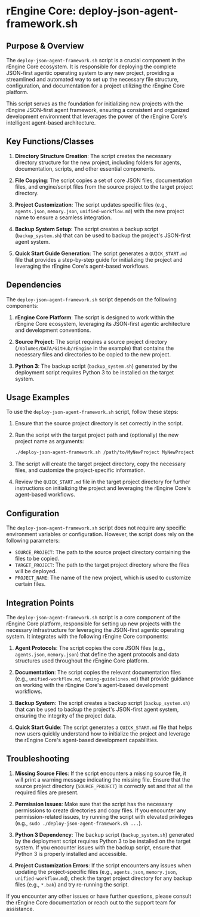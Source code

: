 # rEngine Core: deploy-json-agent-framework.sh

## Purpose & Overview

The `deploy-json-agent-framework.sh` script is a crucial component in the rEngine Core ecosystem. It is responsible for deploying the complete JSON-first agentic operating system to any new project, providing a streamlined and automated way to set up the necessary file structure, configuration, and documentation for a project utilizing the rEngine Core platform.

This script serves as the foundation for initializing new projects with the rEngine JSON-first agent framework, ensuring a consistent and organized development environment that leverages the power of the rEngine Core's intelligent agent-based architecture.

## Key Functions/Classes

1. **Directory Structure Creation**: The script creates the necessary directory structure for the new project, including folders for agents, documentation, scripts, and other essential components.

1. **File Copying**: The script copies a set of core JSON files, documentation files, and engine/script files from the source project to the target project directory.

1. **Project Customization**: The script updates specific files (e.g., `agents.json`, `memory.json`, `unified-workflow.md`) with the new project name to ensure a seamless integration.

1. **Backup System Setup**: The script creates a backup script (`backup_system.sh`) that can be used to backup the project's JSON-first agent system.

1. **Quick Start Guide Generation**: The script generates a `QUICK_START.md` file that provides a step-by-step guide for initializing the project and leveraging the rEngine Core's agent-based workflows.

## Dependencies

The `deploy-json-agent-framework.sh` script depends on the following components:

1. **rEngine Core Platform**: The script is designed to work within the rEngine Core ecosystem, leveraging its JSON-first agentic architecture and development conventions.

1. **Source Project**: The script requires a source project directory (`/Volumes/DATA/GitHub/rEngine` in the example) that contains the necessary files and directories to be copied to the new project.

1. **Python 3**: The backup script (`backup_system.sh`) generated by the deployment script requires Python 3 to be installed on the target system.

## Usage Examples

To use the `deploy-json-agent-framework.sh` script, follow these steps:

1. Ensure that the source project directory is set correctly in the script.
2. Run the script with the target project path and (optionally) the new project name as arguments:

   ```bash
   ./deploy-json-agent-framework.sh /path/to/MyNewProject MyNewProject
   ```

1. The script will create the target project directory, copy the necessary files, and customize the project-specific information.
2. Review the `QUICK_START.md` file in the target project directory for further instructions on initializing the project and leveraging the rEngine Core's agent-based workflows.

## Configuration

The `deploy-json-agent-framework.sh` script does not require any specific environment variables or configuration. However, the script does rely on the following parameters:

- `SOURCE_PROJECT`: The path to the source project directory containing the files to be copied.
- `TARGET_PROJECT`: The path to the target project directory where the files will be deployed.
- `PROJECT_NAME`: The name of the new project, which is used to customize certain files.

## Integration Points

The `deploy-json-agent-framework.sh` script is a core component of the rEngine Core platform, responsible for setting up new projects with the necessary infrastructure for leveraging the JSON-first agentic operating system. It integrates with the following rEngine Core components:

1. **Agent Protocols**: The script copies the core JSON files (e.g., `agents.json`, `memory.json`) that define the agent protocols and data structures used throughout the rEngine Core platform.

1. **Documentation**: The script copies the relevant documentation files (e.g., `unified-workflow.md`, `naming-guidelines.md`) that provide guidance on working with the rEngine Core's agent-based development workflows.

1. **Backup System**: The script creates a backup script (`backup_system.sh`) that can be used to backup the project's JSON-first agent system, ensuring the integrity of the project data.

1. **Quick Start Guide**: The script generates a `QUICK_START.md` file that helps new users quickly understand how to initialize the project and leverage the rEngine Core's agent-based development capabilities.

## Troubleshooting

1. **Missing Source Files**: If the script encounters a missing source file, it will print a warning message indicating the missing file. Ensure that the source project directory (`SOURCE_PROJECT`) is correctly set and that all the required files are present.

1. **Permission Issues**: Make sure that the script has the necessary permissions to create directories and copy files. If you encounter any permission-related issues, try running the script with elevated privileges (e.g., `sudo ./deploy-json-agent-framework.sh ...`).

1. **Python 3 Dependency**: The backup script (`backup_system.sh`) generated by the deployment script requires Python 3 to be installed on the target system. If you encounter issues with the backup script, ensure that Python 3 is properly installed and accessible.

1. **Project Customization Errors**: If the script encounters any issues when updating the project-specific files (e.g., `agents.json`, `memory.json`, `unified-workflow.md`), check the target project directory for any backup files (e.g., `*.bak`) and try re-running the script.

If you encounter any other issues or have further questions, please consult the rEngine Core documentation or reach out to the support team for assistance.
